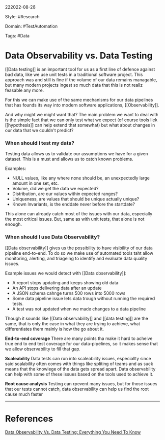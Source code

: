 222022-08-26

Style: #Research 

Domain: #TestAutomation  

Tags: #Data 

# Data Observability vs. Data Testing

[[Data testing]] is an important tool for us as a first line of defence against bad data, like we use unit tests in a traditional software project. This approach was and still is fine if the volume of our data remains managable, but many modern projects ingest so much data that this is not reallz feasable any more. 

For this we can make use of the same mechanisms for our data pipelines that has founds its way into modern software applications, [[Observability]]. 

And why might we might want that? The main problem we want to deal with is the simple fact that we can only test what we expect (of course tools liek [[hypothesis]] can help extend that somewhat) but what about changes in our data that we couldn't predict?

### When should I test my data?
Testing data allows us to validate our assumptions we have for a given dataset. This is a must and allows us to catch known problems.

Examples:
- NULL values, like any where none should be, an unexpectedly large amount in one set, etc.
- Volume, did we get the data we expected?
- Distribution, are our values within expected ranges?
- Uniqueness, are values that should be unique actually unique?
- Known Invariants, is the enddate never before the startdate?


This alone can already catch most of the issues with our data, especially the most critical issues. But, same as with unit tests, that alone is not enough.


### When should I use Data Observability?
[[Data observability]] gives us the possibility to have visibility of our data pipeline end-to-end. 
To do so we make use of automated tools taht allow monitoring, alerting, and triageing to identify and evaluate data quality issues.

Example issues we would detect with [[Data observability]]:
- A report stops updating and keeps showing old data
- An API stops delivering data after an update
- A JSON schema cahnge turns 500 rows into 5000 rows
- Some data pipeline issue lets data trough without running the required tests.
- A test was not updated when we made changes to a data pipeline

Though it sounds like [[Data observability]] and [[data testing]] are the same, that is only the case in what they are trying to achieve, what differentiates them mainly is how the go about it.

**End-to-end coverage** 
There are many points tha make it hard to acheive true end to end test coverage for our data-pipelines, so it makes sense that we allow observability to fill that gap.

**Scaleability**
Data tests can run into scaleability issues, especiallty since said scalability often comes with things like spliting of teams and as suck means that the knowlege of the data gets spread apart. Data observability can help with some of these issues based on the tools used to achieve it.

**Root cause analysis**
Testing can rpevent many issues, but for those issues that our tests cannot catch, data observability can help us find the root cause much faster
___
# References
[Data Observability Vs. Data Testing: Everything You Need To Know](https://www.montecarlodata.com/blog-data-observability-vs-data-testing-everything-you-need-to-know/)